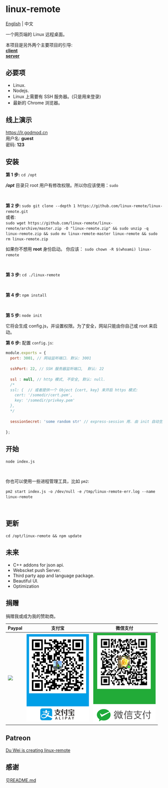 # linux-remote
[English](README.md) | 中文

一个网页端的 Linux 远程桌面。

本项目是另外两个主要项目的引导:<br>
[**client**](https://github.com/linux-remote/client)<br>
[**server**](https://github.com/linux-remote/server)
## 必要项
- Linux.
- Nodejs.
- Linux 上需要有 SSH 服务器。(只是用来登录)
- 最新的 Chrome 浏览器。
## 线上演示
https://lr.godmod.cn
<br>
用户名: **guest** <br>
密码: **123**
## 安装

**第 1 步:** `cd /opt`

___/opt___ 目录只 root 用户有修改权限。所以你应该使用：`sudo`

<br>

**第 2 步:** `sudo git clone --depth 1 https://github.com/linux-remote/linux-remote.git`<br>
或者:<br>
`sudo wget https://github.com/linux-remote/linux-remote/archive/master.zip -O "linux-remote.zip" && sudo unzip -q linux-remote.zip && sudo mv linux-remote-master linux-remote && sudo rm linux-remote.zip`

如果你不想用 **root** 身份启动。 你应该： `sudo chown -R $(whoami) linux-remote`

<br>

**第 3 步:** `cd ./linux-remote`

<br>

**第 4 步:** `npm install`

<br>

**第 5 步:** `node init`

它将会生成 config.js，并设置权限。为了安全，网站只能由你自己或 root 来启动。
<br>

**第 6 步:** 配置 `config.js`:
```js
module.exports = {
  port: 3001, // 网站监听端口. 默认: 3001

  sshPort: 22, // SSH 服务器监听端口,  默认: 22

  ssl : null, // http 模式, 不安全, 默认: null.
  /*
  ssl: {  // 或者提供一个 Object {cert, key} 来开启 https 模式: 
    cert: '/somedir/cert.pem',
    key: '/somedir/privkey.pem'
  },
  */
  
  sessionSecret: 'some random str' // express-session 用. 由 init 自动生成. 你不需要修改.

};
```
## 开始
`node index.js`

<br>

你也可以使用一些进程管理工具，比如 `pm2`:

`pm2 start index.js -o /dev/null -e /tmp/linux-remote-err.log --name linux-remote`

<br>

## 更新
`cd /opt/linux-remote && npm update`

## 未来
- C++ addons for json api.
- Webscket push Server.
- Third party app and language package.
- Beautiful UI.
- Optimization

## 捐赠
捐赠我或成为我的赞助商。<br>

| Paypal | 支付宝 | 微信支付 |
| ------------- | ------------- | ------------- |
| <a href="https://www.paypal.me/hezedu" target="_blank"><img src="https://www.paypalobjects.com/webstatic/paypalme/images/pp_logo_small.png"></a> | ![image](https://github.com/hezedu/SomethingBoring/blob/master/pay/alipay.png?raw=true&v=2) | ![image](https://github.com/hezedu/SomethingBoring/blob/master/pay/wxpay.png?raw=true&v=2) |

## Patreon
[Du Wei is creating linux-remote](https://www.patreon.com/duwei)

## 感谢
见[README.md](README.md#thanks-for)
